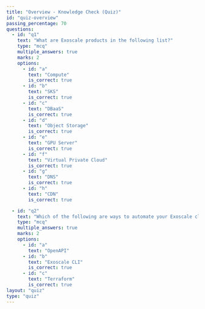 ```yaml
---
title: "Overview - Knowledge Check (Quiz)"
id: "quiz-overview"
passing_percentage: 70
questions:
  - id: "q1"
    text: "What are Exoscale products in the following list?"
    type: "mcq"
    multiple_answers: true
    marks: 2
    options:
      - id: "a"
        text: "Compute"
        is_correct: true
      - id: "b"
        text: "SKS"
        is_correct: true
      - id: "c"
        text: "DBaaS"
        is_correct: true
      - id: "d"
        text: "Object Storage"
        is_correct: true
      - id: "e"
        text: "GPU Server"
        is_correct: true
      - id: "f"
        text: "Virtual Private Cloud"
        is_correct: true
      - id: "g"
        text: "DNS"
        is_correct: true
      - id: "h"
        text: "CDN"
        is_correct: true

  - id: "q2"
    text: "Which of the following are ways to automate your Exoscale cloud infrastructure?"
    type: "mcq"
    multiple_answers: true
    marks: 2
    options:
      - id: "a"
        text: "OpenAPI"
      - id: "b"
        text: "Exoscale CLI"
        is_correct: true
      - id: "c"
        text: "Terraform"
        is_correct: true
layout: "quiz"
type: "quiz"
---
```

